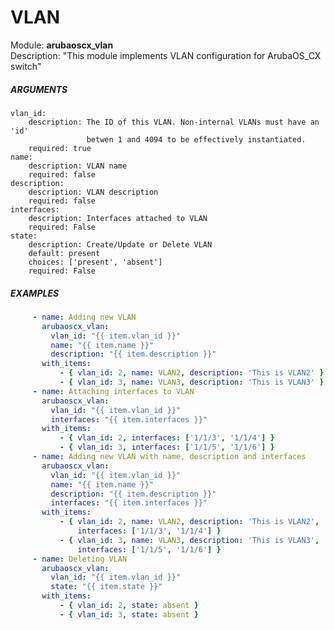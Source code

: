 # VLAN
Module: ****arubaoscx_vlan****  
Description: "This module implements VLAN configuration for ArubaOS_CX switch"

##### ARGUMENTS
    vlan_id:
        description: The ID of this VLAN. Non-internal VLANs must have an 'id'
                     betwen 1 and 4094 to be effectively instantiated.
        required: true
    name:
        description: VLAN name
        required: false
    description:
        description: VLAN description
        required: false
    interfaces:
        description: Interfaces attached to VLAN
        required: False
    state:
        description: Create/Update or Delete VLAN
        default: present
        choices: ['present', 'absent']
        required: False

##### EXAMPLES
```YAML
     - name: Adding new VLAN
       arubaoscx_vlan:
         vlan_id: "{{ item.vlan_id }}"
         name: "{{ item.name }}"
         description: "{{ item.description }}"
       with_items:
           - { vlan_id: 2, name: VLAN2, description: 'This is VLAN2' }
           - { vlan_id: 3, name: VLAN3, description: 'This is VLAN3' }
     - name: Attaching interfaces to VLAN
       arubaoscx_vlan:
         vlan_id: "{{ item.vlan_id }}"
         interfaces: "{{ item.interfaces }}"
       with_items:
           - { vlan_id: 2, interfaces: ['1/1/3', '1/1/4'] }
           - { vlan_id: 3, interfaces: ['1/1/5', '1/1/6'] }
     - name: Adding new VLAN with name, description and interfaces
       arubaoscx_vlan:
         vlan_id: "{{ item.vlan_id }}"
         name: "{{ item.name }}"
         description: "{{ item.description }}"
         interfaces: "{{ item.interfaces }}"
       with_items:
           - { vlan_id: 2, name: VLAN2, description: 'This is VLAN2',
               interfaces: ['1/1/3', '1/1/4'] }
           - { vlan_id: 3, name: VLAN3, description: 'This is VLAN3',
               interfaces: ['1/1/5', '1/1/6'] }
     - name: Deleting VLAN
       arubaoscx_vlan:
         vlan_id: "{{ item.vlan_id }}"
         state: "{{ item.state }}"
       with_items:
           - { vlan_id: 2, state: absent }
           - { vlan_id: 3, state: absent }

```